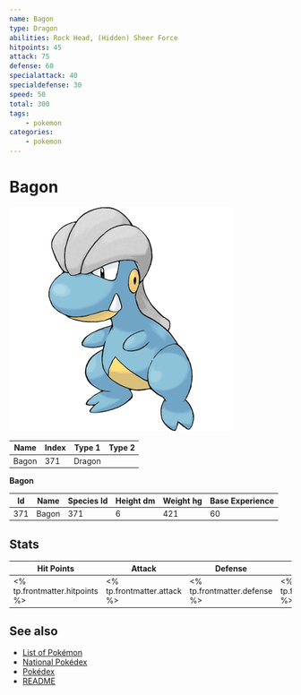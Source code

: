 ```yaml
---
name: Bagon
type: Dragon
abilities: Rock Head, (Hidden) Sheer Force
hitpoints: 45
attack: 75
defense: 60
specialattack: 40
specialdefense: 30
speed: 50
total: 300
tags:
    - pokemon
categories:
    - pokemon
---
```


# Bagon


![Bagon](images/371.png)

| **Name** | **Index** | **Type 1** | **Type 2** |
|----|----|----|----|
| Bagon | 371 | Dragon  |  |

**Bagon** 




| **Id** | **Name** | **Species Id** | **Height dm** | **Weight hg** | **Base Experience** |
|--------|----------|----------------|------------|------------|---------------------|
| 371 | Bagon | 371 | 6 | 421 | 60 |



## Stats

| **Hit Points** | **Attack** | **Defense** | **Special Attack** | **Special Defense** | **Speed** | **Total** |
|----------------|------------|-------------|--------------------|---------------------|-----------|-----------|
| <% tp.frontmatter.hitpoints %> | <% tp.frontmatter.attack %> | <% tp.frontmatter.defense %> | <% tp.frontmatter.specialattack %> | <% tp.frontmatter.specialdefense %> | <% tp.frontmatter.speed %> | <% tp.frontmatter.total %> |

## See also

- [List of Pokémon](../pokemon.md)
- [National Pokédex](../national_pokedex.md)
- [Pokédex](../pokedex.md)
- [README](../README.md)
